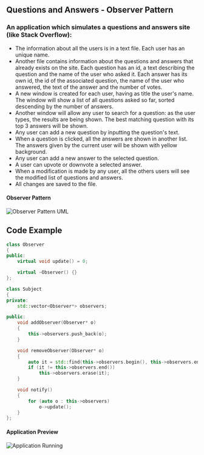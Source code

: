 ## Questions and Answers - Observer Pattern

### An application which simulates a questions and answers site (like Stack Overflow):

 - The information about all the users is in a text file. Each user has an unique name. 
 - Another file contains information about the questions and answers that already exists on the site. Each question has an id, a text describing the question and the name of the user who asked it. Each answer has its own id, the id of the associated question, the name of the user who answered, the text of the answer and the number of votes.
 - A new window is created for each user, having as title the user's name. The window will show a list of all questions asked so far, sorted descending by the number of answers.
 - Another window will allow any user to search for a question: as the user types, the results are being shown. The best matching question with its top 3 answers will be shown.
 - Any user can add a new question by inputting the question's text. 
 - When a question is clicked, all the answers are shown in another list. The answers given by the current user will be shown with yellow background.
 - Any user can add a new answer to the selected question.
 - A user can upvote or downvote a selected answer.
 - When a modification is made by any user, all the others users will see the modified list of questions and answers.
 - All changes are saved to the file.

#### Observer Pattern
   ![Observer Pattern UML](https://www.cs.mcgill.ca/~hv/classes/CS400/01.hchen/doc/observer/observer.gif)
   

## Code Example

```c++
class Observer
{
public:
	virtual void update() = 0;

	virtual ~Observer() {}
};

class Subject
{
private:
	std::vector<Observer*> observers;

public:
	void addObserver(Observer* o)
	{
		this->observers.push_back(o);
	}

	void removeObserver(Observer* o)
	{
		auto it = std::find(this->observers.begin(), this->observers.end(), o);
		if (it != this->observers.end())
			this->observers.erase(it);
	}

	void notify()
	{
		for (auto o : this->observers)
			o->update();
	}
};
```

#### Application Preview
   ![Application Running](https://github.com/razvanpetruta/UniversityProjects/tree/main/Year_1/Semester_2/Object_Oriented_Programming/QuestionsAndAnswers-ObserverPattern/application_running.png?raw=true)